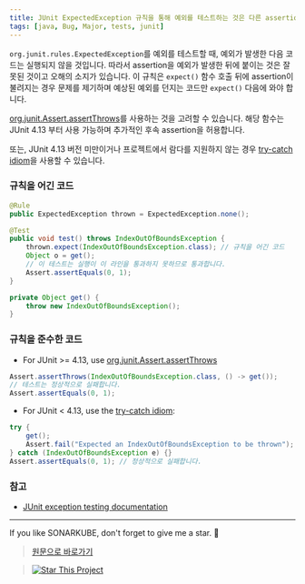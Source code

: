 ```yaml
---
title: JUnit ExpectedException 규칙을 통해 예외를 테스트하는 것은 다른 assertion과 섞여서는 안됩니다.
tags: [java, Bug, Major, tests, junit]
---
```


`org.junit.rules.ExpectedException`를 예외를 테스트할 때, 예외가 발생한 다음 코드는 실행되지 않을 것입니다. 따라서 assertion을 예외가 발생한 뒤에 붙이는 것은 잘못된 것이고 오해의 소지가 있습니다. 
이 규칙은 `expect()` 함수 호출 뒤에 assertion이 불려지는 경우 문제를 제기하며 예상된 예외를 던지는 코드만 `expect()` 다음에 와야 합니다.

[org.junit.Assert.assertThrows](https://github.com/junit-team/junit4/wiki/Exception-testing#using-assertthrows-method)를 사용하는 것을 고려할 수 있습니다. 해당 함수는 JUnit 4.13 부터 사용 가능하며 추가적인 후속 assertion을 허용합니다.

또는, JUnit 4.13 버전 미만이거나 프로젝트에서 람다를 지원하지 않는 경우 [try-catch idiom](https://github.com/junit-team/junit4/wiki/Exception-testing#trycatch-idiom)을 사용할 수 있습니다.  

### 규칙을 어긴 코드

```java
@Rule
public ExpectedException thrown = ExpectedException.none();

@Test
public void test() throws IndexOutOfBoundsException {
    thrown.expect(IndexOutOfBoundsException.class); // 규칙을 어긴 코드
    Object o = get();
    // 이 테스트는 실행이 이 라인을 통과하지 못하므로 통과합니다.
    Assert.assertEquals(0, 1);
}

private Object get() {
    throw new IndexOutOfBoundsException();
}
```

### 규칙을 준수한 코드

* For JUnit >= 4.13, use [org.junit.Assert.assertThrows](https://github.com/junit-team/junit4/wiki/Exception-testing#using-assertthrows-method)


```java
Assert.assertThrows(IndexOutOfBoundsException.class, () -> get());
// 테스트는 정상적으로 실패합니다.
Assert.assertEquals(0, 1);
```

* For JUnit < 4.13, use the [try-catch idiom](https://github.com/junit-team/junit4/wiki/Exception-testing#trycatch-idiom):

```java
try {
    get();
    Assert.fail("Expected an IndexOutOfBoundsException to be thrown");
} catch (IndexOutOfBoundsException e) {}
Assert.assertEquals(0, 1); // 정상적으로 실패합니다.
```

### 참고

* [JUnit exception testing documentation](https://github.com/junit-team/junit4/wiki/Exception-testing) 
---

If you like SONARKUBE, don't forget to give me a star. :star2:

> [원문으로 바로가기](https://rules.sonarsource.com/java/tag/tests/RSPEC-5776)

> [![Star This Project](https://img.shields.io/github/stars/kantabile/sonarkube.svg?label=Stars&style=social)](https://github.com/kantabile/sonarkube)

